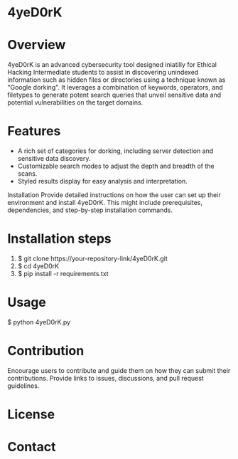 # 4yeD0rK

# Overview
4yeD0rK is an advanced cybersecurity tool designed iniatilly for Ethical Hacking Intermediate students to assist in discovering unindexed information such as hidden files or directories using a technique known as "Google dorking". It leverages a combination of keywords, operators, and filetypes to generate potent search queries that unveil sensitive data and potential vulnerabilities on the target domains.

# Features
- A rich set of categories for dorking, including server detection and sensitive data discovery.
- Customizable search modes to adjust the depth and breadth of the scans.
- Styled results display for easy analysis and interpretation.

Installation
Provide detailed instructions on how the user can set up their environment and install 4yeD0rK. This might include prerequisites, dependencies, and step-by-step installation commands.

# Installation steps
1. $ git clone https://your-repository-link/4yeD0rK.git
2. $ cd 4yeD0rK
3. $ pip install -r requirements.txt

# Usage

$ python 4yeD0rK.py

# Contribution
Encourage users to contribute and guide them on how they can submit their contributions. Provide links to issues, discussions, and pull request guidelines.

# License

# Contact

